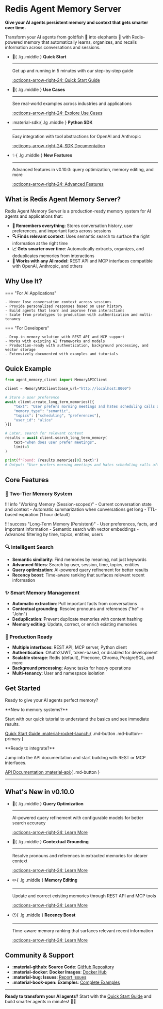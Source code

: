 # Redis Agent Memory Server

**Give your AI agents persistent memory and context that gets smarter over time.**

Transform your AI agents from goldfish 🐠 into elephants 🐘 with Redis-powered memory that automatically learns, organizes, and recalls information across conversations and sessions.

<div class="grid cards" markdown>

-   :rocket:{ .lg .middle } **Quick Start**

    ---

    Get up and running in 5 minutes with our step-by-step guide

    [:octicons-arrow-right-24: Quick Start Guide](quick-start.md)

-   :brain:{ .lg .middle } **Use Cases**

    ---

    See real-world examples across industries and applications

    [:octicons-arrow-right-24: Explore Use Cases](use-cases.md)

-   :material-sdk:{ .lg .middle } **Python SDK**

    ---

    Easy integration with tool abstractions for OpenAI and Anthropic

    [:octicons-arrow-right-24: SDK Documentation](python-sdk.md)

-   :sparkles:{ .lg .middle } **New Features**

    ---

    Advanced features in v0.10.0: query optimization, memory editing, and more

    [:octicons-arrow-right-24: Advanced Features](query-optimization.md)

</div>

## What is Redis Agent Memory Server?

Redis Agent Memory Server is a production-ready memory system for AI agents and applications that:

- **:brain: Remembers everything**: Stores conversation history, user preferences, and important facts across sessions
- **:mag: Finds relevant context**: Uses semantic search to surface the right information at the right time
- **:chart_with_upwards_trend: Gets smarter over time**: Automatically extracts, organizes, and deduplicates memories from interactions
- **:electric_plug: Works with any AI model**: REST API and MCP interfaces compatible with OpenAI, Anthropic, and others

## Why Use It?

=== "For AI Applications"

    - Never lose conversation context across sessions
    - Provide personalized responses based on user history
    - Build agents that learn and improve from interactions
    - Scale from prototypes to production with authentication and multi-tenancy

=== "For Developers"

    - Drop-in memory solution with REST API and MCP support
    - Works with existing AI frameworks and models
    - Production-ready with authentication, background processing, and vector storage
    - Extensively documented with examples and tutorials

## Quick Example

```python
from agent_memory_client import MemoryAPIClient

client = MemoryAPIClient(base_url="http://localhost:8000")

# Store a user preference
await client.create_long_term_memories([{
    "text": "User prefers morning meetings and hates scheduling calls after 4 PM",
    "memory_type": "semantic",
    "topics": ["scheduling", "preferences"],
    "user_id": "alice"
}])

# Later, search for relevant context
results = await client.search_long_term_memory(
    text="when does user prefer meetings",
    limit=3
)

print(f"Found: {results.memories[0].text}")
# Output: "User prefers morning meetings and hates scheduling calls after 4 PM"
```

## Core Features

### :brain: Two-Tier Memory System

!!! info "Working Memory (Session-scoped)"
    - Current conversation state and context
    - Automatic summarization when conversations get long
    - TTL-based expiration (1 hour default)

!!! success "Long-Term Memory (Persistent)"
    - User preferences, facts, and important information
    - Semantic search with vector embeddings
    - Advanced filtering by time, topics, entities, users

### :mag: Intelligent Search
- **Semantic similarity**: Find memories by meaning, not just keywords
- **Advanced filters**: Search by user, session, time, topics, entities
- **Query optimization**: AI-powered query refinement for better results
- **Recency boost**: Time-aware ranking that surfaces relevant recent information

### :sparkles: Smart Memory Management
- **Automatic extraction**: Pull important facts from conversations
- **Contextual grounding**: Resolve pronouns and references ("he" → "John")
- **Deduplication**: Prevent duplicate memories with content hashing
- **Memory editing**: Update, correct, or enrich existing memories

### :rocket: Production Ready
- **Multiple interfaces**: REST API, MCP server, Python client
- **Authentication**: OAuth2/JWT, token-based, or disabled for development
- **Scalable storage**: Redis (default), Pinecone, Chroma, PostgreSQL, and more
- **Background processing**: Async tasks for heavy operations
- **Multi-tenancy**: User and namespace isolation

## Get Started

Ready to give your AI agents perfect memory?

<div class="grid" markdown>

<div markdown>
**New to memory systems?**

Start with our quick tutorial to understand the basics and see immediate results.

[Quick Start Guide :material-rocket-launch:](quick-start.md){ .md-button .md-button--primary }
</div>

<div markdown>
**Ready to integrate?**

Jump into the API documentation and start building with REST or MCP interfaces.

[API Documentation :material-api:](api.md){ .md-button }
</div>

</div>

---

## What's New in v0.10.0

<div class="grid cards" markdown>

-   :brain:{ .lg .middle } **Query Optimization**

    ---

    AI-powered query refinement with configurable models for better search accuracy

    [:octicons-arrow-right-24: Learn More](query-optimization.md)

-   :link:{ .lg .middle } **Contextual Grounding**

    ---

    Resolve pronouns and references in extracted memories for clearer context

    [:octicons-arrow-right-24: Learn More](contextual-grounding.md)

-   :pencil2:{ .lg .middle } **Memory Editing**

    ---

    Update and correct existing memories through REST API and MCP tools

    [:octicons-arrow-right-24: Learn More](memory-editing.md)

-   :clock1:{ .lg .middle } **Recency Boost**

    ---

    Time-aware memory ranking that surfaces relevant recent information

    [:octicons-arrow-right-24: Learn More](recency-boost.md)

</div>

## Community & Support

- **:material-github: Source Code**: [GitHub Repository](https://github.com/redis/redis-memory-server)
- **:material-docker: Docker Images**: [Docker Hub](https://hub.docker.com/r/andrewbrookins510/agent-memory-server)
- **:material-bug: Issues**: [Report Issues](https://github.com/redis/redis-memory-server/issues)
- **:material-book-open: Examples**: [Complete Examples](examples/)

---

**Ready to transform your AI agents?** Start with the [Quick Start Guide](quick-start.md) and build smarter agents in minutes! :brain::sparkles:
